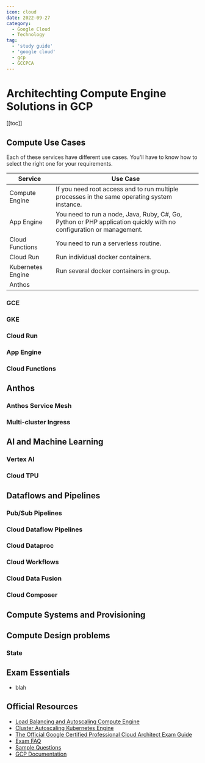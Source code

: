 ```yaml
---
icon: cloud
date: 2022-09-27
category:
  - Google Cloud
  - Technology
tag:
  - 'study guide'
  - 'google cloud'
  - gcp
  - GCCPCA
---
```


# Architechting Compute Engine Solutions in GCP

[[toc]]

## Compute Use Cases
Each of these services have different use cases. You'll have to know how to select the right one for your requirements.

|Service|Use Case|
|---|---|
|Compute Engine| If you need root access and to run multiple processes in the same operating system instance.|
|App Engine|You need to run a node, Java, Ruby, C#, Go, Python or PHP application quickly with no configuration or management.|
|Cloud Functions|You need to run a serverless routine.|
|Cloud Run|Run individual docker containers.|
|Kubernetes Engine|Run several docker containers in group.|
|Anthos|
### GCE
### GKE
### Cloud Run
### App Engine
### Cloud Functions
## Anthos
### Anthos Service Mesh
### Multi-cluster Ingress
## AI and Machine Learning
### Vertex AI
### Cloud TPU
## Dataflows and Pipelines
### Pub/Sub Pipelines
### Cloud Dataflow Pipelines
### Cloud Dataproc
### Cloud Workflows
### Cloud Data Fusion
### Cloud Composer
## Compute Systems and Provisioning
## Compute Design problems
### State
## Exam Essentials

* blah

## Official Resources
* [Load Balancing and Autoscaling Compute Engine](https://cloud.google.com/compute/docs/load-balancing-and-autoscaling#:~:text=documentation%20for%20descriptions.-,Autoscaling,need%20for%20resources%20is%20lower.)
* [Cluster Autoscaling Kubernetes Engine](https://cloud.google.com/kubernetes-engine/docs/concepts/cluster-autoscaler)
* [The Official Google Certified Professional Cloud Architect Exam
  Guide](http://cloud.google.com/certification/guides/professional-cloud-architect)
* [Exam FAQ](http://cloud.google.com/certification/faqs/#0)
* [Sample Questions](http://cloud.google.com/certiications/cloud-architect)
* [GCP Documentation](http://cloud.google.com/docs)




